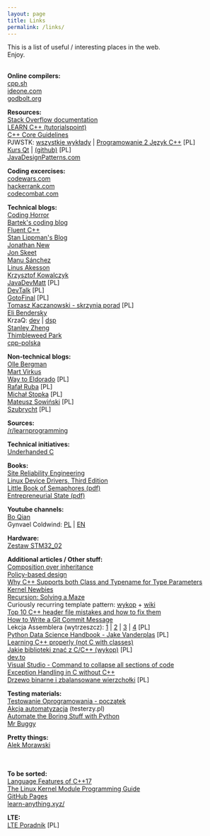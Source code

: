 ```yaml
---
layout: page
title: Links
permalink: /links/
---
```


This is a list of useful / interesting places in the web.<br>
Enjoy.<br><br>


**Online compilers:**<br>
[cpp.sh](http://cpp.sh/)<br>
[ideone.com](https://ideone.com/)<br>
[godbolt.org](https://godbolt.org/)<br>

**Resources:**<br>
[Stack Overflow documentation](http://stackoverflow.com/documentation)<br>
[LEARN C++ (tutorialspoint)](https://www.tutorialspoint.com/cplusplus/cpp_templates.htm)<br>
[C++ Core Guidelines](https://github.com/isocpp/CppCoreGuidelines/blob/master/CppCoreGuidelines.md)<br>
PJWSTK: [wszystkie wykłady](http://edu.pjwstk.edu.pl/wyklady/) | [Programowanie 2 Język C++](http://edu.pjwstk.edu.pl/wyklady/pro/scb/index.html) \[PL\]<br>
[Kurs Qt](http://blog.matthew.org.pl/2010/03/13/kurs-qt-czesc-7-tcp/) | [(github)](https://github.com/matthewpl/qt7) \[PL\]<br>
[JavaDesignPatterns.com](http://java-design-patterns.com/)<br>

**Coding excercises:**<br>
[codewars.com](https://codewars.com/)<br>
[hackerrank.com](https://hackerrank.com/)<br>
[codecombat.com](https://codecombat.com/)<br>

**Technical blogs:**<br>
[Coding Horror](https://blog.codinghorror.com/)<br>
[Bartek's coding blog](http://www.bfilipek.com)<br>
[Fluent C++](http://www.fluentcpp.com)<br>
[Stan Lippman's Blog](https://web.archive.org/web/20060618190154/http://blogs.msdn.com:80/slippman/default.aspx)<br>
[Jonathan New](http://blog.jonnew.com/)<br>
[Jon Skeet](https://codeblog.jonskeet.uk/)<br>
[Manu Sánchez](http://manu343726.github.io)<br>
[Linus Akesson](https://www.linusakesson.net/programming/underhanded/2015.php)<br>
[Krzysztof Kowalczyk](https://blog.kowalczyk.info)<br>
[JavaDevMatt](http://javadevmatt.pl) \[PL\]<br>
[DevTalk](http://devtalk.pl/) \[PL\]<br>
[GotoFinal](https://blog.gotofinal.com/) \[PL\]<br>
[Tomasz Kaczanowski - skrzynia porad](http://kaczus.ppa.pl/art/Skrzynia_porad,18.html) \[PL\]<br>
[Eli Bendersky](http://eli.thegreenplace.net/)<br>
KrzaQ: [dev](https://dev.krzaq.cc/) | [dsp](https://dsp.krzaq.cc/)<br>
[Stanley Zheng](https://blog.stanzheng.com/recurse/interview-prep/)<br>
[Thimbleweed Park](https://blog.thimbleweedpark.com/)<br>
[cpp-polska](http://cpp-polska.pl/)<br>

**Non-technical blogs:**<br>
[Olle Bergman](http://www.ollebergman.se/)<br>
[Mart Virkus](https://arcaderage.co/)<br>
[Way to Eldorado](http://waytoeldorado.pl/) \[PL\]<br>
[Rafał Ruba](http://rafalruba.pl) \[PL\]<br>
[Michał Stopka](http://michalstopka.pl) \[PL\]<br>
[Mateusz Sowiński](http://mateuszsowinski.com/) \[PL\]<br>
[Szubrycht](https://szubrycht.wordpress.com/) \[PL\]<br>

**Sources:**<br>
[/r/learnprogramming](https://www.reddit.com/r/learnprogramming/)<br>

**Technical initiatives:**<br>
[Underhanded C](http://underhanded-c.org/)<br>

**Books:**<br>
[Site Reliability Engineering](http://landing.google.com/sre/book.html)<br>
[Linux Device Drivers, Third Edition](https://lwn.net/Kernel/LDD3/)<br>
[Little Book of Semaphores (pdf)](http://greenteapress.com/semaphores/LittleBookOfSemaphores.pdf)<br>
[Entrepreneurial State (pdf)](https://www.demos.co.uk/files/Entrepreneurial_State_-_web.pdf)<br>

**Youtube channels:**<br>
[Bo Qian](https://www.youtube.com/user/BoQianTheProgrammer/playlists)<br>
Gynvael Coldwind: [PL](https://www.youtube.com/user/GynvaelColdwind) | [EN](https://www.youtube.com/user/GynvaelEN)<br>

**Hardware:**<br>
[Zestaw STM32_02](https://kamami.pl/zestaw-z-ksiazka/188012-zestaw-stm3202.html)<br>

**Additional articles / Other stuff:**<br>
[Composition over inheritance](https://en.wikipedia.org/wiki/Composition_over_inheritance)<br>
[Policy-based design](https://en.wikipedia.org/wiki/Policy-based_design)<br>
[Why C++ Supports both Class and Typename for Type Parameters](https://web.archive.org/web/20060619131004/http://blogs.msdn.com/slippman/archive/2004/08/11/212768.aspx)<br>
[Kernel Newbies](https://kernelnewbies.org/)<br>
[Recursion: Solving a Maze](https://www.cs.bu.edu/teaching/alg/maze/)<br>
Curiously recurring template pattern: [wykop](https://www.wykop.pl/wpis/21931839/mam-klase-abstrakcyjna-blob-z-funkcjami-wirtualnym/) + [wiki](https://en.wikipedia.org/wiki/Curiously_recurring_template_pattern)<br>
[Top 10 C++ header file mistakes and how to fix them](https://www.reddit.com/r/programming/comments/4xfqld/top_10_c_header_file_mistakes_and_how_to_fix_them/)<br>
[How to Write a Git Commit Message](https://chris.beams.io/posts/git-commit/)<br>
Lekcja Assemblera (wytrzeszcz): 
[1](https://steemit.com/polish/@wytrzeszcz/lekcja-assemblera-1) | 
[2](https://steemit.com/polish/@wytrzeszcz/lekcja-assemblera-2) | 
[3](https://steemit.com/polish/@wytrzeszcz/lekcja-assemblera-3) | 
[4](https://steemit.com/polish/@wytrzeszcz/lekcja-assemblera-4) \[PL\]<br>
[Python Data Science Handbook - Jake Vanderplas](https://www.wykop.pl/wpis/21940047/python-data-science-handbook-jake-vanderplas-http-/) \[PL\]<br>
[Learning C++ properly (not C with classes)](https://softwareengineering.stackexchange.com/questions/48401/learning-c-properly-not-c-with-classes)<br>
[Jakie biblioteki znać z C/C++ (wykop)](https://www.wykop.pl/wpis/22778765/mirki-jestem-juniorem-robiacym-w-ansic-i-troche-cp/) \[PL\]<br>
[dev.to](https://dev.to/)<br>
[Visual Studio - Command to collapse all sections of code](https://stackoverflow.com/questions/982677/visual-studio-command-to-collapse-all-sections-of-code)<br>
[Exception Handling in C without C++](http://www.on-time.com/ddj0011.htm)<br>
[Drzewo binarne i zbalansowane wierzchołki](http://algorytmy.blox.pl/2008/03/Drzewo-binarne-i-zbalansowane-wierzcholki.html) \[PL\]<br>

**Testing materials:**<br>
[Testowanie Oprogramowania - początek](https://pwicherski.gitbooks.io/testowanieoprogramowania/)<br>
[Akcja automatyzacja](http://testerzy.pl/baza-wiedzy/akcja-automatyzacja-czesc-1-konfiguracja) (testerzy.pl)<br>
[Automate the Boring Stuff with Python](https://automatetheboringstuff.com/chapter0/)<br>
[Mr Buggy](http://mrbuggy.pl/)<br>


**Pretty things:**<br>
[Alek Morawski](http://alekmorawski.com/)<br>

<br><br>
**To be sorted:**<br>
[Language Features of C++17](/materials/cpp17_language.pdf)<br>
[The Linux Kernel Module Programming Guide](http://www.tldp.org/LDP/lkmpg/2.6/lkmpg.pdf)<br>
[GitHub Pages](https://pages.github.com/)<br>
[learn-anything.xyz/](https://learn-anything.xyz/)<br>

**LTE:**<br>
[LTE Poradnik](http://www.w3ii.com/pl/lte/default.html) \[PL\]<br>

